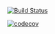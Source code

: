 [![Build Status](https://travis-ci.org/aguua/java-test-StringOperations.svg?branch=master)](https://travis-ci.org/aguua/java-test-StringOperations)

[![codecov](https://codecov.io/gh/aguua/java-test-StringOperations/branch/master/graph/badge.svg)](https://codecov.io/gh/aguua/java-test-StringOperations)
